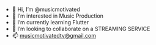 - 👋 Hi, I’m @musicmotivated
- 👀 I’m interested in Music Production
- 🌱 I’m currently learning Flutter
- 💞️ I’m looking to collaborate on a STREAMING SERVICE
- 📫 musicmotivatedtv@gmail.com

<!---
musicmotivated/musicmotivated is a ✨ special ✨ repository because its `README.md` (this file) appears on your GitHub profile.
You can click the Preview link to take a look at your changes.
--->
